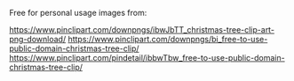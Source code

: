Free for personal usage images from:

https://www.pinclipart.com/downpngs/ibwJbTT_christmas-tree-clip-art-png-download/
https://www.pinclipart.com/downpngs/bi_free-to-use-public-domain-christmas-tree-clip/
https://www.pinclipart.com/pindetail/ibbwTbw_free-to-use-public-domain-christmas-tree-clip/